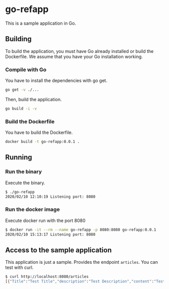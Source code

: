 # go-refapp

This is a sample application in Go.

## Building

To build the application, you must have Go already installed or build the
Dockerfile. We assume that you have your Go installation working.

### Compile with Go

You have to install the dependencies with go get.

```bash
go get -v ./...
```

Then, build the application.

```bash
go build -i -v
```

### Build the Dockerfile

You have to build the Dockerfile.

```bash
docker build -t go-refapp:0.0.1 .
```

## Running

### Run the binary

Execute the binary.

```bash
$ ./go-refapp
2020/02/10 12:10:19 Listening port: 8080
```

### Run the docker image

Execute docker run with the port 8080

```bash
$ docker run -it --rm --name go-refapp -p 8080:8080 go-refapp:0.0.1
2020/02/10 15:13:17 Listening port: 8080
```

## Access to the sample application

This application is just a sample. Provides the endpoint `articles`.
You can test with curl.

```bash
$ curl http://localhost:8080/articles
[{"Title":"Test Title","description":"Test Description","content":"Test Content"}]
```